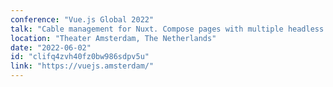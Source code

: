 ```yaml
---
conference: "Vue.js Global 2022"
talk: "Cable management for Nuxt. Compose pages with multiple headless sources and never re-platform again"
location: "Theater Amsterdam, The Netherlands"
date: "2022-06-02"
id: "clifq4zvh40fz0bw986sdpv5u"
link: "https://vuejs.amsterdam/"
---
```


